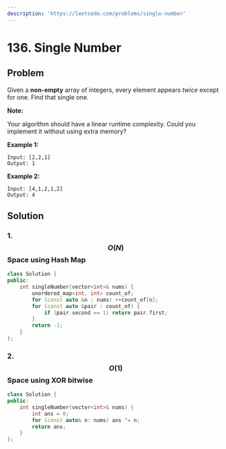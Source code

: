 ```yaml
---
description: 'https://leetcode.com/problems/single-number'
---
```


# 136. Single Number

## Problem

Given a **non-empty** array of integers, every element appears _twice_ except for one. Find that single one.

**Note:**

Your algorithm should have a linear runtime complexity. Could you implement it without using extra memory?

**Example 1:**

```text
Input: [2,2,1]
Output: 1
```

**Example 2:**

```text
Input: [4,1,2,1,2]
Output: 4
```

## Solution

### 1. $$O(N)$$ Space using Hash Map

```cpp
class Solution {
public:
    int singleNumber(vector<int>& nums) {
        unordered_map<int, int> count_of;
        for (const auto &n : nums) ++count_of[n];
        for (const auto &pair : count_of) {
            if (pair.second == 1) return pair.first;
        }
        return -1;
    }
};
```

### 2. $$O(1)$$ Space using XOR bitwise

```cpp
class Solution {
public:
    int singleNumber(vector<int>& nums) {
        int ans = 0;
        for (const auto& n: nums) ans ^= n;
        return ans;
    }
};
```


